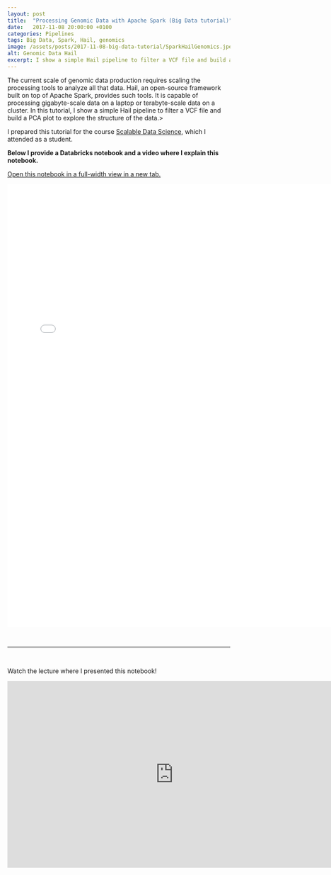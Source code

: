 ```yaml
---
layout: post
title:  "Processing Genomic Data with Apache Spark (Big Data tutorial)"
date:   2017-11-08 20:00:00 +0100
categories: Pipelines
tags: Big Data, Spark, Hail, genomics
image: /assets/posts/2017-11-08-big-data-tutorial/SparkHailGenomics.jpeg
alt: Genomic Data Hail
excerpt: I show a simple Hail pipeline to filter a VCF file and build a PCA plot to explore the structure of the data in Databricks Platform.
---
```


The current scale of genomic data production requires scaling the processing tools to analyze all that data. Hail, an open-source framework built on top of Apache Spark, provides such tools. It is capable of processing gigabyte-scale data on a laptop or terabyte-scale data on a cluster. In this tutorial, I show a simple Hail pipeline to filter a VCF file and build a PCA plot to explore the structure of the data.>

I prepared this tutorial for the course <a href="https://lamastex.github.io/scalable-data-science/sds/2/2/" target="_blank" rel="noopener">Scalable Data Science</a>, which I attended as a student.

<!--more-->

<strong>Below I provide a Databricks notebook and a video where I explain this notebook. </strong>

<a href="{{ site.baseurl }}/assets/posts/2017-11-08-big-data-tutorial/GenomicsSpark.html" target="_blank">Open this notebook in a full-width view in a new tab.</a>

<center><iframe src="{{ site.baseurl }}/assets/posts/2017-11-08-big-data-tutorial/GenomicsSpark.html" width="750" height="1000" frameborder="0" align="aligncenter"></iframe></center>

&nbsp;

<hr>

&nbsp;

Watch the lecture where I presented this notebook!

<iframe width="750" height="422" src="https://www.youtube.com/embed/qMGKAERggU8" frameborder="0" allow="accelerometer; autoplay; encrypted-media; gyroscope; picture-in-picture" allowfullscreen></iframe>
